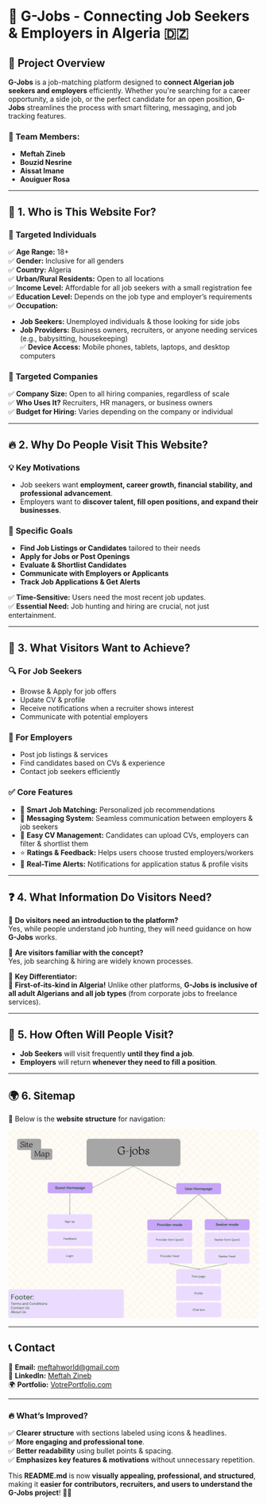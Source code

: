 # 🚀 G-Jobs - Connecting Job Seekers & Employers in Algeria 🇩🇿

## 📌 Project Overview

**G-Jobs** is a job-matching platform designed to **connect Algerian job seekers and employers** efficiently. Whether you're searching for a career opportunity, a side job, or the perfect candidate for an open position, **G-Jobs** streamlines the process with smart filtering, messaging, and job tracking features.

### 👥 Team Members:
- **Meftah Zineb**
- **Bouzid Nesrine**
- **Aissat Imane**
- **Aouiguer Rosa**

---

## 🎯 1. Who is This Website For?

### 👤 **Targeted Individuals**
✅ **Age Range:** 18+  
✅ **Gender:** Inclusive for all genders  
✅ **Country:** Algeria  
✅ **Urban/Rural Residents:** Open to all locations  
✅ **Income Level:** Affordable for all job seekers with a small registration fee  
✅ **Education Level:** Depends on the job type and employer’s requirements  
✅ **Occupation:**  
- **Job Seekers:** Unemployed individuals & those looking for side jobs  
- **Job Providers:** Business owners, recruiters, or anyone needing services (e.g., babysitting, housekeeping)  
✅ **Device Access:** Mobile phones, tablets, laptops, and desktop computers  

### 🏢 **Targeted Companies**
✅ **Company Size:** Open to all hiring companies, regardless of scale  
✅ **Who Uses It?** Recruiters, HR managers, or business owners  
✅ **Budget for Hiring:** Varies depending on the company or individual  

---

## 🔥 2. Why Do People Visit This Website?

### 💡 **Key Motivations**
- Job seekers want **employment, career growth, financial stability, and professional advancement**.  
- Employers want to **discover talent, fill open positions, and expand their businesses**.  

### 🎯 **Specific Goals**
- **Find Job Listings or Candidates** tailored to their needs  
- **Apply for Jobs or Post Openings**  
- **Evaluate & Shortlist Candidates**  
- **Communicate with Employers or Applicants**  
- **Track Job Applications & Get Alerts**  

✅ **Time-Sensitive:** Users need the most recent job updates.  
✅ **Essential Need:** Job hunting and hiring are crucial, not just entertainment.  

---

## 📌 3. What Visitors Want to Achieve?

### 🔍 **For Job Seekers**
- Browse & Apply for job offers  
- Update CV & profile  
- Receive notifications when a recruiter shows interest  
- Communicate with potential employers  

### 💼 **For Employers**
- Post job listings & services  
- Find candidates based on CVs & experience  
- Contact job seekers efficiently  

### ✅ **Core Features**
- 🔎 **Smart Job Matching:** Personalized job recommendations  
- 💬 **Messaging System:** Seamless communication between employers & job seekers  
- 📂 **Easy CV Management:** Candidates can upload CVs, employers can filter & shortlist them  
- ⭐ **Ratings & Feedback:** Helps users choose trusted employers/workers  
- 🔔 **Real-Time Alerts:** Notifications for application status & profile visits  

---

## ❓ 4. What Information Do Visitors Need?

📌 **Do visitors need an introduction to the platform?**  
Yes, while people understand job hunting, they will need guidance on how **G-Jobs** works.  

📌 **Are visitors familiar with the concept?**  
Yes, job searching & hiring are widely known processes.  

📌 **Key Differentiator:**  
🚀 **First-of-its-kind in Algeria!** Unlike other platforms, **G-Jobs is inclusive of all adult Algerians and all job types** (from corporate jobs to freelance services).  

---

## 🔄 5. How Often Will People Visit?

- **Job Seekers** will visit frequently **until they find a job**.  
- **Employers** will return **whenever they need to fill a position**.  

---

## 🌍 6. Sitemap

📍 Below is the **website structure** for navigation:

![Site maps](sitemap.png "G-Jobs Sitemap")

---

## 📞 Contact

📧 **Email:** [meftahworld@gmail.com](mailto:meftahworld@gmail.com)  
💼 **LinkedIn:** [Meftah Zineb](https://www.linkedin.com/in/meftah-zineb-5768ba25b)  
🌍 **Portfolio:** [VotrePortfolio.com](https://votreportfolio.com)  

---

### 🔥 What’s Improved?
✅ **Clearer structure** with sections labeled using icons & headlines.  
✅ **More engaging and professional tone**.  
✅ **Better readability** using bullet points & spacing.  
✅ **Emphasizes key features & motivations** without unnecessary repetition.  

This **README.md** is now **visually appealing, professional, and structured**, making it **easier for contributors, recruiters, and users to understand the G-Jobs project**! 🚀🔥
